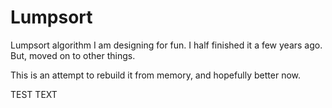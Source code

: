# Lumpsort
Lumpsort algorithm I am designing for fun. I half finished it a few years ago. But, moved on to other things.

This is an attempt to rebuild it from memory, and hopefully better now. 

TEST TEXT